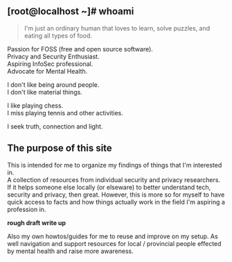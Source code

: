 ## [root@localhost ~]# whoami

> I'm just an ordinary human that loves to learn, solve puzzles, and eating all types of food.  
  
Passion for FOSS (free and open source software).   
Privacy and Security Enthusiast.  
Aspiring InfoSec professional.  
Advocate for Mental Health.  

I don't like being around people.  
I don't like material things. 

I like playing chess.  
I miss playing tennis and other activities.  

I seek truth, connection and light.  

## The purpose of this site

This is intended for me to organize my findings of things that I'm interested in.  
A collection of resources from individual security and privacy researchers.
If it helps someone else locally (or elseware) to better understand tech, security and privacy, then great.
However, this is more so for myself to have quick access to facts and how things actually work in the field I'm aspiring a profession in.  
  
**rough draft write up**  

Also my own howtos/guides for me to reuse and improve on my setup.
As well navigation and support resources for local / provincial people effected by mental health and raise more awareness.
